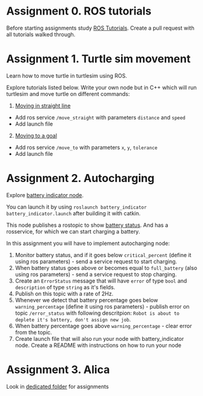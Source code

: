 # Assignment 0. ROS tutorials

Before starting assignments study [ROS Tutorials](http://wiki.ros.org/ROS/Tutorials). Create a pull request with all tutorials walked through.

# Assignment 1. Turtle sim movement

Learn how to move turtle in turtlesim using ROS.

Explore tutorials listed below. Write your own node but in C++ which will run turtlesim and move turtle on different commands:
1. [Moving in straight line](http://wiki.ros.org/turtlesim/Tutorials/Moving%20in%20a%20Straight%20Line)
- Add ros service `/move_straight` with parameters `distance` and `speed`
- Add launch file

2. [Moving to a goal](http://wiki.ros.org/turtlesim/Tutorials/Go%20to%20Goal)
- Add ros service `/move_to` with parameters `x`, `y`, `tolerance`
- Add launch file

# Assignment 2. Autocharging

Explore [battery indicator node](https://github.com/Gamezar/ros-training/tree/main/src/battery_indicator).

You can launch it by using `roslaunch battery_indicator battery_indicator.launch` after building it with catkin.

This node publishes a rostopic to show [battery status](https://github.com/Gamezar/ros-training/blob/main/src/battery_indicator/msg/BatteryStatus.msg). And has a rosservice, for which we can start charging a battery.

In this assignment you will have to implement autocharging node:

1. Monitor battery status, and if it goes below `critical_percent` (define it using ros parameters) - send a service request to start charging.
2. When battery status goes above or becomes equal to `full_battery` (also using ros parameters) - send a service request to stop charging.
3. Create an `ErrorStatus` message that will have `error` of type `bool` and `description` of type `string` as it's fields.
4. Publish on this topic with a rate of 2Hz.
5. Whenever we detect that battery percentage goes below `warning_percentage` (define it using ros parameters) - publish error on topic `/error_status` with following descritpion: `Robot is about to deplete it's battery, don't assign new job`. 
6. When battery percentage goes above `warning_percentage` - clear error from the topic.
7. Create launch file that will also run your node with battery_indicator node. Create a README with instructions on how to run your node

# Assignment 3. Alica

Look in [dedicated folder](https://github.com/Gamezar/ros-training/tree/main/tasks/alica) for assignments
